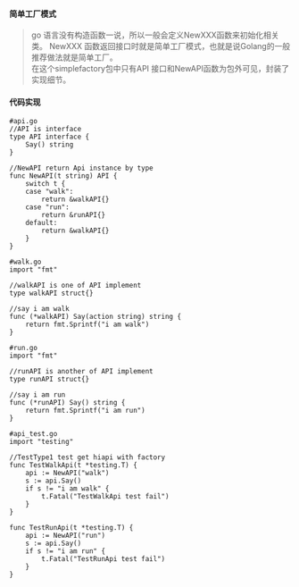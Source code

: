 #### 简单工厂模式
> go 语言没有构造函数一说，所以一般会定义NewXXX函数来初始化相关类。
NewXXX 函数返回接口时就是简单工厂模式，也就是说Golang的一般推荐做法就是简单工厂。  
在这个simplefactory包中只有API 接口和NewAPI函数为包外可见，封装了实现细节。

#### 代码实现
```
#api.go
//API is interface
type API interface {
	Say() string
}

//NewAPI return Api instance by type
func NewAPI(t string) API {
	switch t {
	case "walk":
		return &walkAPI{}
	case "run":
		return &runAPI{}
	default:
		return &walkAPI{}
	}
}

```
```
#walk.go
import "fmt"

//walkAPI is one of API implement
type walkAPI struct{}

//say i am walk
func (*walkAPI) Say(action string) string {
	return fmt.Sprintf("i am walk")
}
```
```
#run.go
import "fmt"

//runAPI is another of API implement
type runAPI struct{}

//say i am run
func (*runAPI) Say() string {
	return fmt.Sprintf("i am run")
}
```

```
#api_test.go
import "testing"

//TestType1 test get hiapi with factory
func TestWalkApi(t *testing.T) {
	api := NewAPI("walk")
	s := api.Say()
	if s != "i am walk" {
		t.Fatal("TestWalkApi test fail")
	}
}

func TestRunApi(t *testing.T) {
	api := NewAPI("run")
	s := api.Say()
	if s != "i am run" {
		t.Fatal("TestRunApi test fail")
	}
}
```